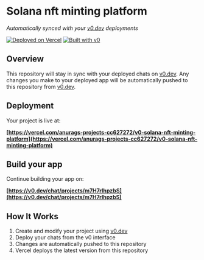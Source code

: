 # Solana nft minting platform

*Automatically synced with your [v0.dev](https://v0.dev) deployments*

[![Deployed on Vercel](https://img.shields.io/badge/Deployed%20on-Vercel-black?style=for-the-badge&logo=vercel)](https://vercel.com/anurags-projects-cc627272/v0-solana-nft-minting-platform)
[![Built with v0](https://img.shields.io/badge/Built%20with-v0.dev-black?style=for-the-badge)](https://v0.dev/chat/projects/m7H7rIhpzbS)

## Overview

This repository will stay in sync with your deployed chats on [v0.dev](https://v0.dev).
Any changes you make to your deployed app will be automatically pushed to this repository from [v0.dev](https://v0.dev).

## Deployment

Your project is live at:

**[https://vercel.com/anurags-projects-cc627272/v0-solana-nft-minting-platform](https://vercel.com/anurags-projects-cc627272/v0-solana-nft-minting-platform)**

## Build your app

Continue building your app on:

**[https://v0.dev/chat/projects/m7H7rIhpzbS](https://v0.dev/chat/projects/m7H7rIhpzbS)**

## How It Works

1. Create and modify your project using [v0.dev](https://v0.dev)
2. Deploy your chats from the v0 interface
3. Changes are automatically pushed to this repository
4. Vercel deploys the latest version from this repository